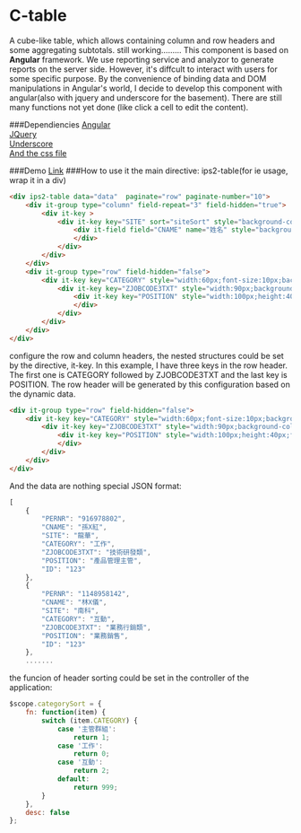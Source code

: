 C-table
=======
A cube-like table, which allows containing column and row headers and some aggregating subtotals. still working.........
This component is based on **Angular** framework. We use reporting service and analyzor to generate reports on the server side. However, it's diffcult to interact with users for some specific purpose. By the convenience of binding data and DOM manipulations in Angular's world, I decide to develop this component with angular(also with jquery and underscore for the basement). There are still many functions not yet done (like click a cell to edit the content).

###Dependiencies
[Angular](http://https://angularjs.org/)<br>
[JQuery](http://jquery.com/)<br>
[Underscore](http://underscorejs.org/)<br>
[And the css file](http://newcomer520.github.io/c-table/build/stylesheets/ips2.css)<br>


###Demo
[Link](http://newcomer520.github.io/c-table/)
###How to use it
the main directive: ips2-table(for ie usage, wrap it in a div)
``` html
<div ips2-table data="data"  paginate="row" paginate-number="10">
	<div it-group type="column" field-repeat="3" field-hidden="true">
		<div it-key >
			<div it-key key="SITE" sort="siteSort" style="background-color:pink;" expression="expr" >
				<div it-field field="CNAME" name="姓名" style="background-color:pink;color:#fff;width:80px;">
				</div>
			</div>
		</div>
	</div>
	<div it-group type="row" field-hidden="false">
		<div it-key key="CATEGORY" style="width:60px;font-size:10px;background-color:lightyellow;" sort="categorySort" expression="expr" subtotal="cateSubAgg">
			<div it-key key="ZJOBCODE3TXT" style="width:90px;background-color:lightgreen;" expression="expr">
				<div it-key key="POSITION" style="width:100px;height:40px;font-size:10px;background-color:lightgreen;" sort="positionSort" expression="expr">
				</div>
			</div>
		</div>					
	</div>
</div>
```
configure the row and column headers, the nested structures could be set by the directive, it-key.
In this example, I have three keys in the row header. The first one is CATEGORY followed by ZJOBCODE3TXT and the last key is POSITION. The row header will be generated by this configuration based on the dynamic data.
``` html
<div it-group type="row" field-hidden="false">
	<div it-key key="CATEGORY" style="width:60px;font-size:10px;background-color:lightyellow;" sort="categorySort" expression="expr" subtotal="cateSubAgg">
		<div it-key key="ZJOBCODE3TXT" style="width:90px;background-color:lightgreen;" expression="expr">
			<div it-key key="POSITION" style="width:100px;height:40px;font-size:10px;background-color:lightgreen;" sort="positionSort" expression="expr">
			</div>
		</div>
	</div>					
</div>
```
And the data are nothing special JSON format:
```javascript
[
    {
        "PERNR": "916978802",
        "CNAME": "孫X紅",
        "SITE": "龍華",
        "CATEGORY": "工作",
        "ZJOBCODE3TXT": "技術研發類",
        "POSITION": "產品管理主管",
        "ID": "123"
    },
    {
        "PERNR": "1148958142",
        "CNAME": "林X儀",
        "SITE": "南科",
        "CATEGORY": "互動",
        "ZJOBCODE3TXT": "業務行銷類",
        "POSITION": "業務銷售",
        "ID": "123"
    },
    .......
```
the funcion of header sorting could be set in the controller of the application:
``` javascript
$scope.categorySort = {
	fn: function(item) { 
		switch (item.CATEGORY) {
			case '主管群組':
				return 1;
			case '工作':
				return 0;
			case '互動':
				return 2;
			default:
				return 999;
		}
	},
	desc: false
};
```
